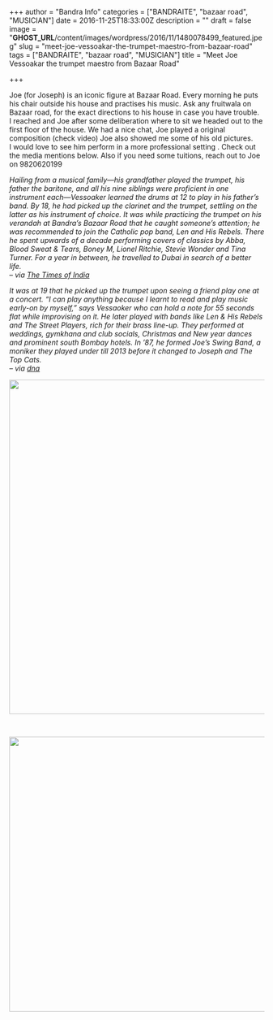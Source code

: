 +++
author = "Bandra Info"
categories = ["BANDRAITE", "bazaar road", "MUSICIAN"]
date = 2016-11-25T18:33:00Z
description = ""
draft = false
image = "__GHOST_URL__/content/images/wordpress/2016/11/1480078499_featured.jpeg"
slug = "meet-joe-vessoakar-the-trumpet-maestro-from-bazaar-road"
tags = ["BANDRAITE", "bazaar road", "MUSICIAN"]
title = "Meet Joe Vessoakar the trumpet maestro from Bazaar Road"

+++


<p>Joe (for Joseph) is an iconic figure at Bazaar Road. Every morning he puts his chair outside his house and practises his music. Ask any fruitwala on Bazaar road, for the exact directions to his house in case you have trouble.<br />
I reached and Joe after some deliberation where to sit we headed out to the first floor of the house. We had a nice chat, Joe played a original composition (check video) Joe also showed me some of his old pictures.<br />
I would love to see him perform in a more professional setting . Check out the media mentions below. Also if you need some tuitions, reach out to Joe on 9820620199</p>
<p><em>Hailing from a musical family—his grandfather played the trumpet, his father the baritone, and all his nine siblings were proficient in one instrument each—Vessoaker learned the drums at 12 to play in his father&#8217;s band. By 18, he had picked up the clarinet and the trumpet, settling on the latter as his instrument of choice. It was while practicing the trumpet on his verandah at Bandra&#8217;s Bazaar Road that he caught someone&#8217;s attention; he was recommended to join the Catholic pop band, Len and His Rebels. There he spent upwards of a decade performing covers of classics by Abba, Blood Sweat &amp; Tears, Boney M, Lionel Ritchie, Stevie Wonder and Tina Turner. For a year in between, he travelled to Dubai in search of a better life.</em><br />
<em><cite> &#8211; via <a href="https://timesofindia.indiatimes.com/city/mumbai/Funeral-music-fanned-his-passion-now-hes-homed-in-on-the-blues/articleshow/46072979.cms">The Times of India</a></cite></em></p>
<p><em>It was at 19 that he picked up the trumpet upon seeing a friend play one at a concert. &#8220;I can play anything because I learnt to read and play music early-on by myself,&#8221; says Vessaoker who can hold a note for 55 seconds flat while improvising on it. He later played with bands like Len &amp; His Rebels and The Street Players, rich for their brass line-up. They performed at weddings, gymkhana and club socials, Christmas and New year dances and prominent south Bombay hotels. In &#8217;87, he formed Joe&#8217;s Swing Band, a moniker they played under till 2013 before it changed to Joseph and The Top Cats.</em><br />
<em><cite> &#8211; via <a href="https://www.dnaindia.com/lifestyle/report-joseph-and-the-top-cats-a-blues-band-whose-speciality-is-funeral-music-2145344">dna</a></cite></em></p>
<p><a href="https://i2.wp.com/bandra.info/wp-content/uploads/2016/11/IMG_4294_full.jpg?ssl=1"><img loading="lazy" class="aligncenter" src="https://i0.wp.com/bandra.info/wp-content/uploads/2016/11/IMG_4294.jpg?resize=850%2C658&#038;ssl=1" width="850" height="658" align="middle" data-recalc-dims="1" /></a></p>
<p>&nbsp;</p>
<p><a href="https://i0.wp.com/bandra.info/wp-content/uploads/2016/11/IMG_4295_full.jpg?ssl=1"><img loading="lazy" class="aligncenter" src="https://i1.wp.com/bandra.info/wp-content/uploads/2016/11/IMG_4295.jpg?resize=850%2C541&#038;ssl=1" width="850" height="541" align="middle" data-recalc-dims="1" /></a></p>



